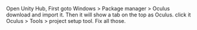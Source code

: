 Open Unity Hub,
First goto Windows > Package manager > Oculus download and import it.
Then it will show a tab on the top as Oculus.
click it Oculus > Tools > project setup tool.
Fix all those.
